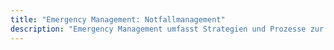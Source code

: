 ```yaml
---
title: "Emergency Management: Notfallmanagement"
description: "Emergency Management umfasst Strategien und Prozesse zur Vorbereitung auf, Reaktion auf und Wiederherstellung nach Notfällen. Es beinhaltet Risikoanalyse, Planung und Schulung. Ziele sind Schutz von Leben, Eigentum und Geschäftskontinuität. Phasen sind Prävention, Vorbereitung, Reaktion und Wiederherstellung."
---
```


